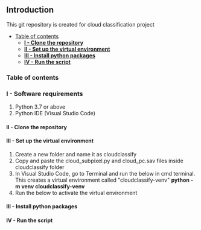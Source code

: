 ## Introduction
This git repository is created for cloud classification project

  - [Table of contents](#table-of-contents)
    - [**I - Clone the repository**](#i---clone-the-repository)
    - [**II - Set up the virtual environment**](#ii---set-up-the-virtual-environment)
    - [**III - Install python packages**](#iii---install-python-packages)
    - [**IV - Run the script**](#iv---run-the-script)
### Table of contents
### **I - Software requirements**
1. Python 3.7 or above
2. Python IDE (Visual Studio Code)
#### **II - Clone the repository**

#### **III - Set up the virtual environment**
1. Create a new folder and name it as cloudclassify
2. Copy and paste the cloud_subpixel.py and cloud_pc.sav files inside cloudclassify folder
3. In Visual Studio Code, go to Terminal and run the below in cmd terminal. This creates a virtual environment called "cloudclassify-venv"
            **python -m venv cloudclassify-venv** 
4. Run the below to activate the virtual environment

#### **III - Install python packages**
#### **IV - Run the script**
